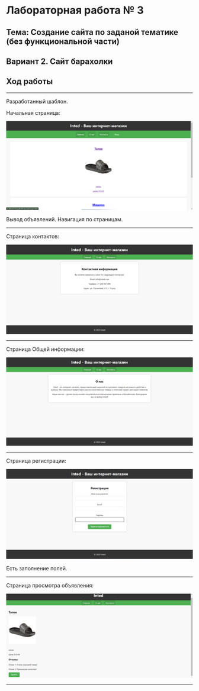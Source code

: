# Лабораторная работа № 3

## Тема: Создание сайта по заданой тематике (без функциональной части)

## Вариант 2. Сайт барахолки

## Ход работы

---

Разработанный шаблон.

Начальная страница:

![nonlin](images/home_page.png)

Вывод объявлений. Навигация по страницам.

---

Страница контактов:


![nonlin](images/contact_page.png)


---

Страница Общей информации:


![nonlin](images/about_page.png)


---

Страница регистрации:


![nonlin](images/reg_page.png)

Есть заполнение полей.


---

Страница просмотра объявления:


![nonlin](images/product%20page.png)


---

